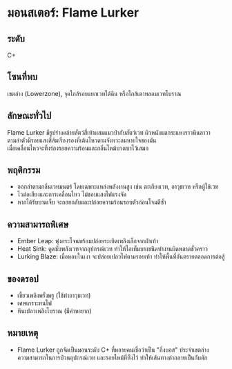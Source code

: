 # มอนสเตอร์: Flame Lurker

## ระดับ
C+

## โซนที่พบ
เขตล่าง (Lowerzone), จุดใกล้รอยแยกเวทใต้ดิน หรือใกล้เตาหลอมเวทโบราณ

## ลักษณะทั่วไป
Flame Lurker มีรูปร่างคล้ายสัตว์สี่เท้าผสมแมวป่ากับสัตว์เวท ผิวหนังแตกระแหงราวหินลาวา  
ตามลำตัวมีรอยแสงสีส้มเรืองรองที่เต้นไหวตามจังหวะลมหายใจของมัน  
เมื่อเคลื่อนไหวจะทิ้งร่องรอยความร้อนและกลิ่นไหม้บางเบาไว้เสมอ

## พฤติกรรม
- ออกล่าตามกลิ่นเวทมนตร์ โดยเฉพาะแหล่งพลังงานสูง เช่น ตะเกียงเวท, อาวุธเวท หรือผู้ใช้เวท
- ไวต่อเสียงและการเคลื่อนไหว ไม่ชอบแสงไฟแรงจัด
- หากได้รับบาดเจ็บ จะถอยกลับและปล่อยความร้อนรอบตัวก่อนโจมตีซ้ำ

## ความสามารถพิเศษ
- Ember Leap: พุ่งกระโจนพร้อมปล่อยระเบิดเพลิงเล็กจากฝ่าเท้า
- Heat Sink: ดูดซับพลังเวทจากอุปกรณ์เวท ทำให้ไอเท็มบางชนิดทำงานผิดพลาดชั่วคราว
- Lurking Blaze: เมื่อหลบในเงา จะปล่อยเปลวไฟตามรอยเท้า ทำให้พื้นที่อันตรายตลอดการต่อสู้

## ของดรอป
- เขี้ยวเพลิงพรั่งพรู (ใช้ทำอาวุธเวท)
- เศษเกราะทนไฟ
- หินเปลวเพลิงโบราณ (มีค่าหายาก)

## หมายเหตุ
- Flame Lurker ถูกจัดเป็นมอนระดับ C+ ที่หลายคนเชื่อว่าเป็น "กึ่งบอส" ประจำเขตล่าง  
ความสามารถในการป่วนอุปกรณ์เวท และรอยไหม้ที่ทิ้งไว้ ทำให้เส้นทางล่ากลายเป็นกับดัก
